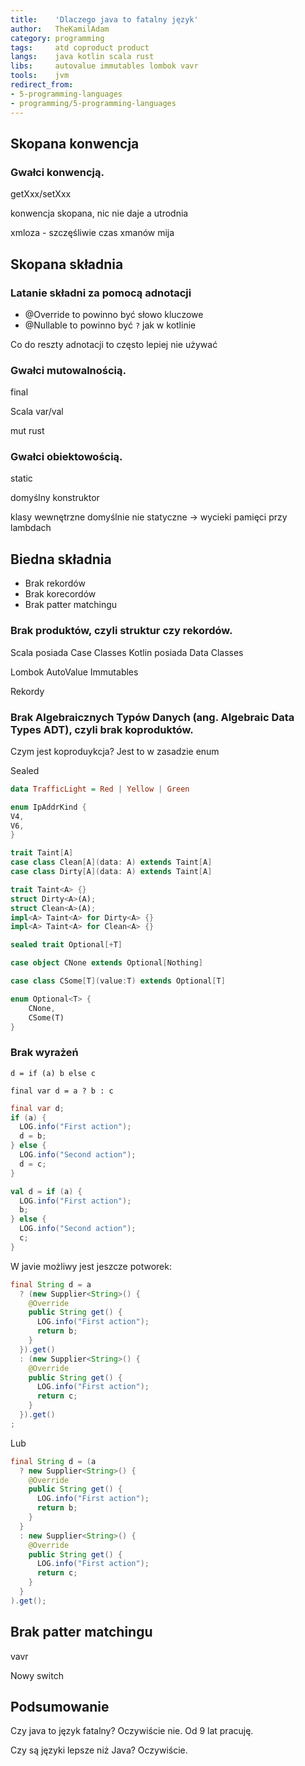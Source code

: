 ```yaml
---
title:    'Dlaczego java to fatalny język'
author:   TheKamilAdam
category: programming
tags:     atd coproduct product
langs:    java kotlin scala rust
libs:     autovalue immutables lombok vavr
tools:    jvm
redirect_from:
- 5-programming-languages
- programming/5-programming-languages
---
```




## Skopana konwencja

### Gwałci konwencją.

getXxx/setXxx

konwencja skopana, nic nie daje a utrodnia

xmloza - szczęśliwie czas xmanów mija


## Skopana składnia

### Latanie składni za pomocą adnotacji

* @Override to powinno być słowo kluczowe
* @Nullable to powinno być `?` jak w kotlinie

Co do reszty adnotacji to często lepiej nie używać


### Gwałci mutowalnością.

final 

Scala
var/val 

mut rust


### Gwałci obiektowością.

static

domyślny konstruktor

klasy wewnętrzne domyślnie nie statyczne -> wycieki pamięci przy lambdach


## Biedna składnia

* Brak rekordów
* Brak korecordów 
* Brak patter matchingu


### Brak produktów, czyli struktur czy rekordów.

Scala posiada Case Classes
Kotlin posiada Data Classes

Lombok
AutoValue
Immutables

Rekordy

### Brak Algebraicznych Typów Danych (ang. Algebraic Data Types ADT), czyli brak koproduktów.

Czym jest koproduykcja?
Jest to w zasadzie enum

Sealed

```haskell
data TrafficLight = Red | Yellow | Green
```

```rust
enum IpAddrKind {
V4,
V6,
}
```

```scala
trait Taint[A]
case class Clean[A](data: A) extends Taint[A]
case class Dirty[A](data: A) extends Taint[A]
```

```rust
trait Taint<A> {}
struct Dirty<A>(A);
struct Clean<A>(A);
impl<A> Taint<A> for Dirty<A> {}
impl<A> Taint<A> for Clean<A> {}
```


```scala
sealed trait Optional[+T]

case object CNone extends Optional[Nothing]

case class CSome[T](value:T) extends Optional[T]
```

```rust
enum Optional<T> {
    CNone,
    CSome(T)
}
```

### Brak wyrażeń

`d = if (a) b else c`

`final var d = a ? b : c`

```java
final var d;
if (a) {
  LOG.info("First action");
  d = b;
} else {
  LOG.info("Second action");
  d = c; 
}  
```

```scala
val d = if (a) {
  LOG.info("First action");
  b;
} else {
  LOG.info("Second action");
  c; 
}  
```

W javie możliwy jest jeszcze potworek:
```java
final String d = a 
  ? (new Supplier<String>() {
    @Override
    public String get() {
      LOG.info("First action");
      return b;  
    }
  }).get() 
  : (new Supplier<String>() {
    @Override
    public String get() {
      LOG.info("First action");
      return c;  
    }
  }).get()
;
```

Lub
```java
final String d = (a 
  ? new Supplier<String>() {
    @Override
    public String get() {
      LOG.info("First action");
      return b;  
    }
  } 
  : new Supplier<String>() {
    @Override
    public String get() {
      LOG.info("First action");
      return c;  
    }
  }
).get();
```

## Brak patter matchingu

vavr

Nowy switch



## Podsumowanie

Czy java to język fatalny?
Oczywiście nie.
Od 9 lat pracuję. 

Czy są języki lepsze niż Java?
Oczywiście.
